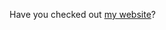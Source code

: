 Have you checked out [my website](https://ethanleitch.dev)?
<!-- [![GitHub Streak](http://github-readme-streak-stats.herokuapp.com?user=EthanLeitch&theme=dark&background=000000)](https://git.io/streak-stats) -->
<!-- ![Github Stats](https://github-readme-stats.vercel.app/api?username=EthanLeitch&theme=tokyonight&count_private=true) -->
